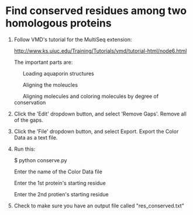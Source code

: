 # Find conserved residues among two homologous proteins

1. Follow VMD's tutorial for the MultiSeq extension: 

    http://www.ks.uiuc.edu/Training/Tutorials/vmd/tutorial-html/node6.html

    The important parts are:

    &nbsp;&nbsp;&nbsp;&nbsp;&nbsp;&nbsp;Loading aquaporin structures

    &nbsp;&nbsp;&nbsp;&nbsp;&nbsp;&nbsp;Aligning the moleucles

    &nbsp;&nbsp;&nbsp;&nbsp;&nbsp;&nbsp;Aligning molecules and coloring molecules by degree of conservation

2. Click the 'Edit' dropdown button, and select 'Remove Gaps'. Remove all of the gaps.

3. Click the 'File' dropdown button, and select Export. Export the Color Data as a text file.

4. Run this:

    $ python conserve.py

    Enter the name of the Color Data file

    Enter the 1st protein's starting residue

    Enter the 2nd protien's starting residue
    
5. Check to make sure you have an output file called "res_conserved.txt"
